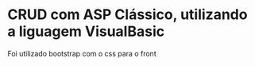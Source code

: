 <div>
    <h1>CRUD com ASP Clássico, utilizando a liguagem VisualBasic</h1>
    <p>Foi utilizado bootstrap com o css para o front</p>
</div>
